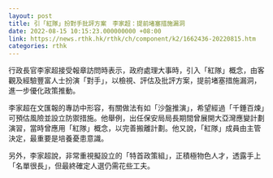 ```yaml
---
layout: post
title: 引「紅隊」扮對手批評方案　李家超：提前堵塞措施漏洞
date: 2022-08-15 10:15:23.000000000 +08:00
link: https://news.rthk.hk/rthk/ch/component/k2/1662436-20220815.htm
categories: rthk
---
```


行政長官李家超接受報章訪問時表示，政府處理大事時，引入「紅隊」概念，由客觀及經驗豐富人士扮演「對手」，以檢視、評估及批評方案，提前堵塞措施漏洞，進一步優化政策推動。

李家超在文匯報的專訪中形容，有關做法有如「沙盤推演」，希望經過「千錘百煉」可預估風險並設立防禦措施。他舉例，出任保安局局長期間曾展開大亞灣應變計劃演習，當時曾應用「紅隊」概念，以完善搬離計劃。他又說，「紅隊」成員由主管決定，最重要是培養憂患意識。

另外，李家超說，非常重視擬設立的「特首政策組」，正積極物色人才，透露手上「名單很長」，但最終確定人選仍需花些工夫。
